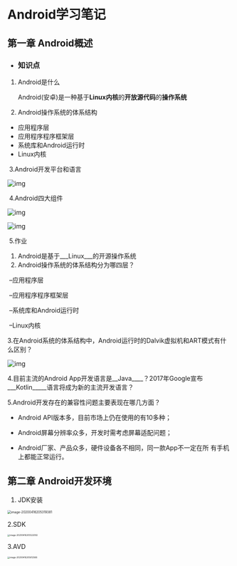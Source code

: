 # **Android学习笔记**

## 第一章  Android概述

- ### 知识点

1. Android是什么

   Android(安卓)是一种基于**Linux内核**的**开放源代码**的**操作系统**      

2. Android操作系统的体系结构

- 应用程序层
- 应用程序程序框架层
-  系统库和Android运行时
-  Linux内核



​	3.Android开发平台和语言

![img](https://note.youdao.com/yws/public/resource/0e89c777a3d9902be4a0aa48ac731ddf/xmlnote/F8F3A8F5DC8F4F48AFEBCE8715EFFB10/48)

​	4.Android四大组件

![img](https://note.youdao.com/yws/public/resource/0e89c777a3d9902be4a0aa48ac731ddf/xmlnote/158FA3ED23664A26A701B6921672408D/51)

![img](https://note.youdao.com/yws/public/resource/0e89c777a3d9902be4a0aa48ac731ddf/xmlnote/811619BE38B54DFDB3A0FA0707BEC7A7/53)

​	5.作业

1. Android是基于___Linux___的开源操作系统
2. Android操作系统的体系结构分为哪四层？

​      –应用程序层

​       –应用程序程序框架层

​       –系统库和Android运行时

​        –Linux内核

3.在Android系统的体系结构中，Android运行时的Dalvik虚拟机和ART模式有什么区别？

![img](https://note.youdao.com/yws/public/resource/0e89c777a3d9902be4a0aa48ac731ddf/xmlnote/11959CD73B8F427EB4C5DD01667C1D8B/66)

4.目前主流的Android App开发语言是__Java____？2017年Google宣布___Kotlin_____语言将成为新的主流开发语言？

5.Android开发存在的兼容性问题主要表现在哪几方面？

- Android API版本多，目前市场上仍在使用的有10多种；

- Android屏幕分辨率众多，开发时需考虑屏幕适配问题；

- Android厂家、产品众多，硬件设备各不相同，同一款App不一定在所  有手机上都能正常运行。

## **第二章 Android开发环境**

1. JDK安装

<img src="C:\Users\23888\AppData\Roaming\Typora\typora-user-images\image-20200416205319381.png" alt="image-20200416205319381" style="zoom:50%;" />

2.SDK

<img src="C:\Users\23888\AppData\Roaming\Typora\typora-user-images\image-20200416205522092.png" alt="image-20200416205522092" style="zoom: 33%;" />

3.AVD

<img src="C:\Users\23888\AppData\Roaming\Typora\typora-user-images\image-20200416205612566.png" alt="image-20200416205612566" style="zoom:33%;" />